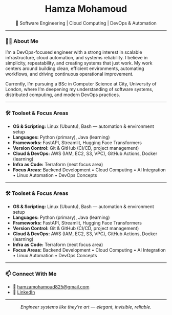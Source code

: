 <h1 align="center">Hamza Mohamoud</h1>
<p align="center">
  🚀 Software Engineering | Cloud Computing | DevOps & Automation

</p>

---

### 👨‍💻 About Me

I’m a DevOps-focused engineer with a strong interest in scalable infrastructure, cloud automation, and systems reliability. I believe in simplicity, repeatability, and creating systems that just work. My work centers around building clean, efficient environments, automating workflows, and driving continuous operational improvement.

Currently, I’m pursuing a BSc in Computer Science at City, University of London, where I’m deepening my understanding of software systems, distributed computing, and modern DevOps practices.

---

### 🛠️ Toolset & Focus Areas

- **OS & Scripting:** Linux (Ubuntu), Bash — automation & environment setup  
- **Languages:** Python (primary), Java (learning)  
- **Frameworks:** FastAPI, Streamlit, Hugging Face Transformers  
- **Version Control:** Git & GitHub (CI/CD, project management)  
- **Cloud & DevOps:** AWS (IAM, EC2, S3, VPC), GitHub Actions, Docker (learning)  
- **Infra as Code:** Terraform (next focus area)  
- **Focus Areas:** Backend Development • Cloud Computing • AI Integration • Linux Automation • DevOps Concepts


---

### 🛠️ Toolset & Focus Areas

- **OS & Scripting:** Linux (Ubuntu), Bash — automation & environment setup  
- **Languages:** Python (primary), Java (learning)  
- **Frameworks:** FastAPI, Streamlit, Hugging Face Transformers  
- **Version Control:** Git & GitHub (CI/CD, project management)  
- **Cloud & DevOps:** AWS (IAM, EC2, S3, VPC), GitHub Actions, Docker (learning)  
- **Infra as Code:** Terraform (next focus area)  
- **Focus Areas:** Backend Development • Cloud Computing • AI Integration • Linux Automation • DevOps Concepts
 

---

### 📫 Connect With Me

- 📧 hamzamohamoud825@gmail.com  
- 🔗 [LinkedIn](https://www.linkedin.com/in/hamzamohamoud/)  

---

<p align="center"><em>
Engineer systems like they’re art — elegant, invisible, reliable.
</em></p>
